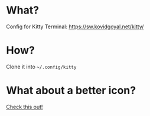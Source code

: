 # What?
Config for Kitty Terminal: https://sw.kovidgoyal.net/kitty/

# How?
Clone it into `~/.config/kitty`

# What about a better icon?

[Check this out!](https://github.com/DinkDonk/kitty-icon)
